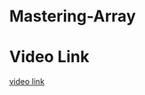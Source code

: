# Mastering-Array
<h1>Video Link</h1>
<a href="
https://youtu.be/iSzDrchiitw?si=d8WxztutLVerMNlp">video link</a>